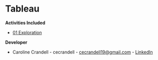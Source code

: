 # Tableau

**Activities Included**

- [01 Exploration](/Code%20Samples/Tableau/01%20Exploration)

**Developer**

- Caroline Crandell - cecrandell - cecrandell19@gmail.com - [LinkedIn](https://www.linkedin.com/in/carolinecrandell/)
